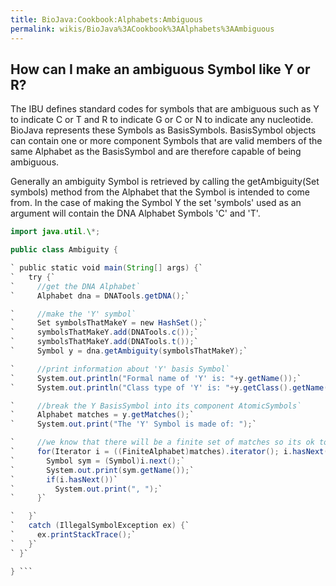 ```yaml
---
title: BioJava:Cookbook:Alphabets:Ambiguous
permalink: wikis/BioJava%3ACookbook%3AAlphabets%3AAmbiguous
---
```


How can I make an ambiguous Symbol like Y or R?
-----------------------------------------------

The IBU defines standard codes for symbols that are ambiguous such as Y
to indicate C or T and R to indicate G or C or N to indicate any
nucleotide. BioJava represents these Symbols as BasisSymbols.
BasisSymbol objects can contain one or more component Symbols that are
valid members of the same Alphabet as the BasisSymbol and are therefore
capable of being ambiguous.

Generally an ambiguity Symbol is retrieved by calling the
getAmbiguity(Set symbols) method from the Alphabet that the Symbol is
intended to come from. In the case of making the Symbol Y the set
'symbols' used as an argument will contain the DNA Alphabet Symbols 'C'
and 'T'.

```java import org.biojava.bio.symbol.\*; import org.biojava.bio.seq.\*;
import java.util.\*;

public class Ambiguity {

` public static void main(String[] args) {`  
`   try {`  
`     //get the DNA Alphabet`  
`     Alphabet dna = DNATools.getDNA();`

`     //make the 'Y' symbol`  
`     Set symbolsThatMakeY = new HashSet();`  
`     symbolsThatMakeY.add(DNATools.c());`  
`     symbolsThatMakeY.add(DNATools.t());`  
`     Symbol y = dna.getAmbiguity(symbolsThatMakeY);`

`     //print information about 'Y' basis Symbol`  
`     System.out.println("Formal name of 'Y' is: "+y.getName());`  
`     System.out.println("Class type of 'Y' is: "+y.getClass().getName());`

`     //break the Y BasisSymbol into its component AtomicSymbols`  
`     Alphabet matches = y.getMatches();`  
`     System.out.print("The 'Y' Symbol is made of: ");`

`     //we know that there will be a finite set of matches so its ok to cast it`  
`     for(Iterator i = ((FiniteAlphabet)matches).iterator(); i.hasNext();){`  
`       Symbol sym = (Symbol)i.next();`  
`       System.out.print(sym.getName());`  
`       if(i.hasNext())`  
`         System.out.print(", ");`  
`     }`

`   }`  
`   catch (IllegalSymbolException ex) {`  
`     ex.printStackTrace();`  
`   }`  
` }`

} ```
